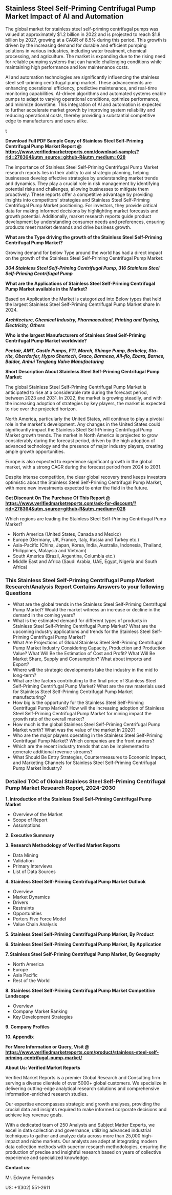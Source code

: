 <h2>Stainless Steel Self-Priming Centrifugal Pump Market Impact of AI and Automation</h2><p>The global market for stainless steel self-priming centrifugal pumps was valued at approximately $1.2 billion in 2022 and is projected to reach $1.8 billion by 2027, growing at a CAGR of 8.5% during this period. This growth is driven by the increasing demand for durable and efficient pumping solutions in various industries, including water treatment, chemical processing, and agriculture. The market is expanding due to the rising need for reliable pumping systems that can handle challenging conditions while maintaining high performance and low maintenance costs.</p><p>AI and automation technologies are significantly influencing the stainless steel self-priming centrifugal pump market. These advancements are enhancing operational efficiency, predictive maintenance, and real-time monitoring capabilities. AI-driven algorithms and automated systems enable pumps to adapt to varying operational conditions, optimize performance, and minimize downtime. This integration of AI and automation is expected to further accelerate market growth by improving system reliability and reducing operational costs, thereby providing a substantial competitive edge to manufacturers and users alike.</p>t</p><p id="" class=""><strong>Download Full PDF Sample Copy of Stainless Steel Self-Priming Centrifugal Pump Market Report @ <a href="https://www.verifiedmarketreports.com/download-sample/?rid=278364&utm_source=github-R&utm_medium=028" target="_blank">https://www.verifiedmarketreports.com/download-sample/?rid=278364&utm_source=github-R&utm_medium=028</a></strong></p><p>The importance of&nbsp;Stainless Steel Self-Priming Centrifugal Pump Market research reports lies in their ability to aid strategic planning, helping businesses develop effective strategies by understanding market trends and dynamics. They play a crucial role in risk management by identifying potential risks and challenges, allowing businesses to mitigate them proactively. These reports offer a competitive advantage by providing insights into competitors' strategies and Stainless Steel Self-Priming Centrifugal Pump Market positioning. For investors, they provide critical data for making informed decisions by highlighting market forecasts and growth potential. Additionally, market research reports guide product development by understanding consumer needs and preferences, ensuring products meet market demands and drive business growth.</p><p><strong>What are the&nbsp;Type driving the growth of the Stainless Steel Self-Priming Centrifugal Pump Market?</strong></p><p id="" class="">Growing demand for below Type around the world has had a direct impact on the growth of the Stainless Steel Self-Priming Centrifugal Pump Market:</p><em><strong>304 Stainless Steel Self-Priming Centrifugal Pump, 316 Stainless Steel Self-Priming Centrifugal Pump</strong></em></p><strong>What are the&nbsp;Applications&nbsp;of Stainless Steel Self-Priming Centrifugal Pump Market available in the Market?</strong></p><p id="" class="">Based on Application the Market is categorized into Below types that held the largest Stainless Steel Self-Priming Centrifugal Pump Market share In 2024.</p><em><strong>Architecture, Chemical Industry, Pharmaceutical, Printing and Dyeing, Electricity, Others</strong></em></p><strong>Who is the largest Manufacturers of Stainless Steel Self-Priming Centrifugal Pump Market worldwide?</strong></p><p><em><strong>Pentair, AMT, Castle Pumps, FTI, March, Shimge Pump, Berkeley, Sta-rite, Oberdorfer, Hypro Shertech, Graco, Barmesa, All-flo, Ebara, Barnes, Baldor, Anhui Tenglong Valve Manufacturing</strong></em></p><p id="" class=""><strong>Short Description About Stainless Steel Self-Priming Centrifugal Pump Market:</strong></p><p>The global Stainless Steel Self-Priming Centrifugal Pump Market is anticipated to rise at a considerable rate during the forecast period, between 2023 and 2031. In 2022, the market is growing steadily, and with the increasing adoption of strategies by key players, the market is expected to rise over the projected horizon.</p><p>North America, particularly the United States, will continue to play a pivotal role in the market's development. Any changes in the United States could significantly impact the Stainless Steel Self-Priming Centrifugal Pump Market growth trends. The market in North America is projected to grow considerably during the forecast period, driven by the high adoption of advanced technology and the presence of major industry players, creating ample growth opportunities.</p><p>Europe is also expected to experience significant growth in the global market, with a strong CAGR during the forecast period from 2024 to 2031.</p><p>Despite intense competition, the clear global recovery trend keeps investors optimistic about the Stainless Steel Self-Priming Centrifugal Pump Market, with more new investments expected to enter the field in the future.</p><p id="" class=""><strong>Get Discount On The Purchase Of This Report @ <a href="https://www.verifiedmarketreports.com/ask-for-discount/?rid=278364&utm_source=github-R&utm_medium=028" target="_blank">https://www.verifiedmarketreports.com/ask-for-discount/?rid=278364&utm_source=github-R&utm_medium=028</a></strong></p>Which regions are leading the Stainless Steel Self-Priming Centrifugal Pump Market?</p><ul><li>North America (United States, Canada and Mexico)</li><li>Europe (Germany, UK, France, Italy, Russia and Turkey etc.)</li><li>Asia-Pacific (China, Japan, Korea, India, Australia, Indonesia, Thailand, Philippines, Malaysia and Vietnam)</li><li>South America (Brazil, Argentina, Columbia etc.)</li><li>Middle East and Africa (Saudi Arabia, UAE, Egypt, Nigeria and South Africa)</li></ul><h3 id="" class="">This Stainless Steel Self-Priming Centrifugal Pump Market Research/Analysis Report Contains Answers to your following Questions</h3><ul><li>What are the global trends in the Stainless Steel Self-Priming Centrifugal Pump Market? Would the market witness an increase or decline in the demand in the coming years?</li><li>What is the estimated demand for different types of products in Stainless Steel Self-Priming Centrifugal Pump Market? What are the upcoming industry applications and trends for the Stainless Steel Self-Priming Centrifugal Pump Market?</li><li>What Are Projections of Global Stainless Steel Self-Priming Centrifugal Pump Market Industry Considering Capacity, Production and Production Value? What Will Be the Estimation of Cost and Profit? What Will Be Market Share, Supply and Consumption? What about imports and Export?</li><li>Where will the strategic developments take the industry in the mid to long-term?</li><li>What are the factors contributing to the final price of Stainless Steel Self-Priming Centrifugal Pump Market? What are the raw materials used for Stainless Steel Self-Priming Centrifugal Pump Market manufacturing?</li><li>How big is the opportunity for the Stainless Steel Self-Priming Centrifugal Pump Market? How will the increasing adoption of Stainless Steel Self-Priming Centrifugal Pump Market for mining impact the growth rate of the overall market?</li><li>How much is the global Stainless Steel Self-Priming Centrifugal Pump Market worth? What was the value of the market In 2020?</li><li>Who are the major players operating in the Stainless Steel Self-Priming Centrifugal Pump Market? Which companies are the front runners?</li><li>Which are the recent industry trends that can be implemented to generate additional revenue streams?</li><li>What Should Be Entry Strategies, Countermeasures to Economic Impact, and Marketing Channels for Stainless Steel Self-Priming Centrifugal Pump Market Industry?</li></ul><h3 id="" class="">Detailed TOC of Global Stainless Steel Self-Priming Centrifugal Pump Market Research Report, 2024-2030</h3><p id="" class=""><strong>1. Introduction of the Stainless Steel Self-Priming Centrifugal Pump Market</strong></p><ul><li>Overview of the Market</li><li>Scope of Report</li><li>Assumptions</li></ul><p id="" class=""><strong>2. Executive Summary</strong></p><p id="" class=""><strong>3. Research Methodology of Verified Market Reports</strong></p><ul><li>Data Mining</li><li>Validation</li><li>Primary Interviews</li><li>List of Data Sources</li></ul><p id="" class=""><strong>4. Stainless Steel Self-Priming Centrifugal Pump Market Outlook</strong></p><ul><li>Overview</li><li>Market Dynamics</li><li>Drivers</li><li>Restraints</li><li>Opportunities</li><li>Porters Five Force Model</li><li>Value Chain Analysis</li></ul><p id="" class=""><strong>5. Stainless Steel Self-Priming Centrifugal Pump Market, By Product</strong></p><p id="" class=""><strong>6. Stainless Steel Self-Priming Centrifugal Pump Market, By Application</strong></p><p id="" class=""><strong>7. Stainless Steel Self-Priming Centrifugal Pump Market, By Geography</strong></p><ul><li>North America</li><li>Europe</li><li>Asia Pacific</li><li>Rest of the World</li></ul><p id="" class=""><strong>8. Stainless Steel Self-Priming Centrifugal Pump Market Competitive Landscape</strong></p><ul><li>Overview</li><li>Company Market Ranking</li><li>Key Development Strategies</li></ul><p id="" class=""><strong>9. Company Profiles</strong></p><p id="" class=""><strong>10. Appendix</strong></p><p id="" class=""><strong>For More Information or Query, Visit @ <a href="https://www.verifiedmarketreports.com/product/stainless-steel-self-priming-centrifugal-pump-market/" target="_blank">https://www.verifiedmarketreports.com/product/stainless-steel-self-priming-centrifugal-pump-market/</a></strong></p><p id="" class=""><strong>About Us: Verified Market Reports</strong></p><p id="" class="">Verified Market Reports is a premier Global Research and Consulting firm serving a diverse clientele of over 5000+ global customers. We specialize in delivering cutting-edge analytical research solutions and comprehensive information-enriched research studies.</p><p id="" class="">Our expertise encompasses strategic and growth analyses, providing the crucial data and insights required to make informed corporate decisions and achieve key revenue goals.</p><p id="" class="">With a dedicated team of 250 Analysts and Subject Matter Experts, we excel in data collection and governance, utilizing advanced industrial techniques to gather and analyze data across more than 25,000 high-impact and niche markets. Our analysts are adept at integrating modern data collection methods with superior research methodologies, ensuring the production of precise and insightful research based on years of collective experience and specialized knowledge.</p><p id="" class=""><strong>Contact us:</strong></p><p id="" class="">Mr. Edwyne Fernandes</p><p id="" class="">US: +1(302) 551-2611</p>